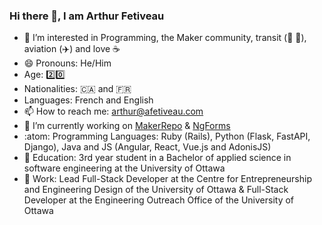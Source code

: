 ### Hi there 👋, I am Arthur Fetiveau

- 👀 I’m interested in Programming, the Maker community, transit (🚌 🚅), aviation (✈️) and love ☕
- 😄 Pronouns: He/Him
- Age: 2️⃣0️⃣
- Nationalities: 🇨🇦 and 🇫🇷
- Languages: French and English
- 📫 How to reach me: arthur@afetiveau.com
- 🔭 I’m currently working on [MakerRepo](https://github.com/uOttawa-Makerspace/MakerSpaceRepo) & [NgForms](https://forms.outstem.io/#/uOttawa)
- :atom: Programming Languages: Ruby (Rails), Python (Flask, FastAPI, Django), Java and JS (Angular, React, Vue.js and AdonisJS)
- 🏫 Education: 3rd year student in a Bachelor of applied science in software engineering at the University of Ottawa
- 🏢 Work: Lead Full-Stack Developer at the Centre for Entrepreneurship and Engineering Design of the University of Ottawa & Full-Stack Developer at the Engineering Outreach Office of the University of Ottawa
